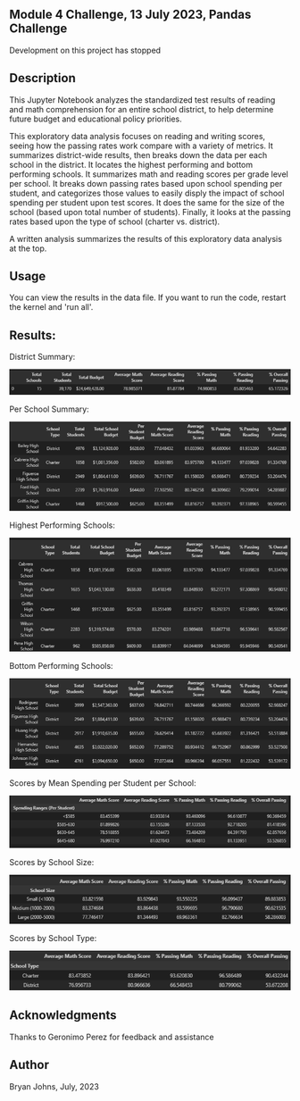 ## Module 4 Challenge, 13 July 2023, Pandas Challenge

Development on this project has stopped

## Description

This Jupyter Notebook analyzes the standardized test results of reading and math comprehension for an entire school district, to help determine future budget and educational policy priorities.

This exploratory data analysis focuses on reading and writing scores, seeing how the passing rates work compare with a variety of metrics. It summarizes district-wide results, then breaks down the data per each school in the district. It locates the highest performing and bottom performing schools. It summarizes math and reading scores per grade level per school. It breaks down passing rates based upon school spending per student, and categorizes those values to easily disply the impact of school spending per student upon test scores. It does the same for the size of the school (based upon total number of students). Finally, it looks at the passing rates based upon the type of school (charter vs. district).

A written analysis summarizes the results of this exploratory data analysis at the top.

## Usage

You can view the results in the data file. If you want to run the code, restart the kernel and 'run all'. 

## Results:

District Summary:

![District Summary](Images/0%20District%20Summary.png)

Per School Summary:

![Per School Summary](Images/1%20School%20Summary.png)

Highest Performing Schools:

![Highest Performing Schools](Images/2%20Highest%20Performing%20Schools.png)

Bottom Performing Schools:

![Bottom Performing Schools](Images/3%20Bottom%20Performing%20Schools.png)

Scores by Mean Spending per Student per School:

![Scores by Spending per Student](Images/6%20Scores%20by%20Spending%20per%20Student.png)

Scores by School Size:

![Scores by School Size](Images/7%20Scores%20by%20School%20Size.png)

Scores by School Type:

![Scores by School Type](Images/8%20Scores%20by%20School%20Type.png)

## Acknowledgments

Thanks to Geronimo Perez for feedback and assistance

## Author

Bryan Johns, July, 2023
